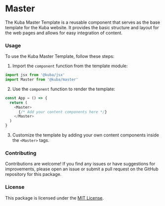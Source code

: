 # Master

The Kuba Master Template is a reusable component that serves as the base template for the Kuba website. It provides the basic structure and layout for the web pages and allows for easy integration of content.

### Usage

To use the Kuba Master Template, follow these steps:

1. Import the `component` function from the template module:

```js
import jsx from '@kuba/jsx'
import Master from '@kuba/master'
```

2. Use the `component` function to render the template:

```js
const App = () => {
  return (
    <Master>
      {/* Add your content components here */}
    </Master>
  )
}
```

3. Customize the template by adding your own content components inside the `<Master>` tags.

### Contributing

Contributions are welcome! If you find any issues or have suggestions for improvements, please open an issue or submit a pull request on the GitHub repository for this package.

### License

This package is licensed under the [MIT License](https://opensource.org/licenses/MIT).
